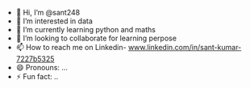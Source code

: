 - 👋 Hi, I’m @sant248
- 👀 I’m interested in data 
- 🌱 I’m currently learning python and maths
- 💞️ I’m looking to collaborate for learning perpose 
- 📫 How to reach me on Linkedin- www.linkedin.com/in/sant-kumar-7227b5325 
- 😄 Pronouns: ...
- ⚡ Fun fact: ..

<!---
sant248/sant248 is a ✨ special ✨ repository because its `README.md` (this file) appears on your GitHub profile.
You can click the Preview link to take a look at your changes.
--->
